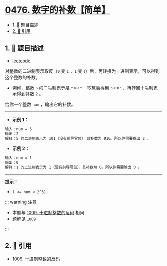# [0476. 数字的补数【简单】](https://github.com/tnotesjs/TNotes.leetcode/tree/main/notes/0476.%20%E6%95%B0%E5%AD%97%E7%9A%84%E8%A1%A5%E6%95%B0%E3%80%90%E7%AE%80%E5%8D%95%E3%80%91)

<!-- region:toc -->

- [1. 📝 题目描述](#1--题目描述)
- [2. 🔗 引用](#2--引用)

<!-- endregion:toc -->

## 1. 📝 题目描述

- [leetcode](https://leetcode.cn/problems/number-complement)

对整数的二进制表示取反（`0` 变 `1` ，`1` 变 `0`）后，再转换为十进制表示，可以得到这个整数的补数。

- 例如，整数 `5` 的二进制表示是 `"101"` ，取反后得到 `"010"` ，再转回十进制表示得到补数 `2` 。

给你一个整数 `num` ，输出它的补数。

---

- **示例 1：**

```txt
输入：num = 5
输出：2
解释：5 的二进制表示为 101（没有前导零位），其补数为 010。所以你需要输出 2 。
```

- **示例 2：**

```txt
输入：num = 1
输出：0
解释：1 的二进制表示为 1（没有前导零位），其补数为 0。所以你需要输出 0 。
```

---

**提示：**

- `1 <= num < 2^31`

::: warning 注意

- 本题与 [1009. 十进制整数的反码][1] 相同
- 题解见 `1009`

:::

## 2. 🔗 引用

- [1009. 十进制整数的反码][1]

[1]: https://leetcode-cn.com/problems/complement-of-base-10-integer/
